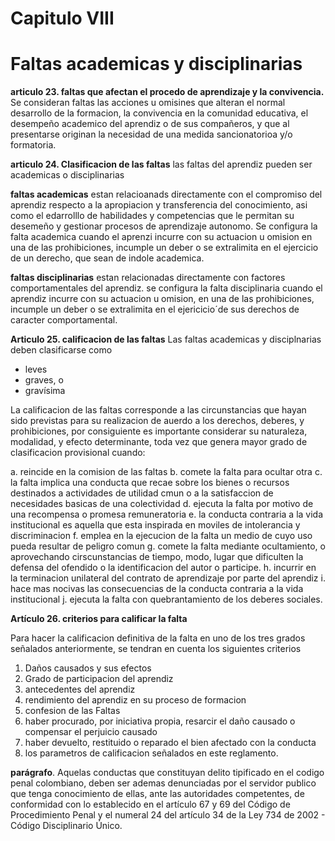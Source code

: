 # Capitulo VIII
# Faltas academicas y disciplinarias

**articulo 23. faltas que afectan el procedo de aprendizaje y la convivencia.** 
Se consideran faltas las acciones  u omisines que alteran el normal desarrollo de la formacion, la convivencia en la comunidad educativa, el desempeño academico del aprendiz o de sus compañeros, y que al presentarse originan la necesidad de una medida sancionatorioa y/o formatoria.

**articulo 24. Clasificacion de las faltas** 
las faltas del aprendiz pueden ser academicas o disciplinarias

**faltas academicas** estan relacioanads directamente con el compromiso del aprendiz respecto a la apropiacion y transferencia del conocimiento, asi como el edarrolllo de habilidades y competencias que le permitan su desemeño y gestionar procesos de aprendizaje autonomo. Se configura la falta academica cuando el aprenzi incurre con su actuacion u omision en una de las prohibiciones, incumple un deber o se extralimita en el ejercicio de un derecho, que sean de indole academica.

**faltas disciplinarias** estan relacionadas directamente con factores comportamentales del aprendiz. se configura la falta disciplinaria cuando el aprendiz incurre con su actuacion u omision, en una de las prohibiciones, incumple un deber o se extralimita en el ejericicio´de sus derechos de caracter comportamental.

**Articulo 25. calificacion de las faltas**
Las faltas academicas y disciplnarias deben clasificarse como
- leves
- graves, o 
- gravísima

La calificacion de las faltas corresponde a las circunstancias que hayan sido previstas para su realizacion de auerdo a los derechos, deberes, y prohibiciones, por consiguiente es importante considerar su naturaleza, modalidad, y efecto determinante, toda vez que genera mayor grado de clasificacion provisional cuando:

a. reincide en la comision de las faltas
b. comete la falta para ocultar otra
c. la falta implica una conducta que recae sobre los bienes o recursos destinados a actividades de utilidad cmun o a la satisfaccion de necesidades basicas de una colectividad
d. ejecuta la falta por motivo de una recompensa o promesa remuneratoria
e. la conducta contraria a la vida institucional es aquella que esta inspirada en moviles de intolerancia y discriminacion
f. emplea en la ejecucion de la falta un medio de cuyo uso pueda resultar de peligro comun
g. comete la falta mediante ocultamiento, o aprovechando cirscunstancias de tiempo, modo, lugar que dificulten la defensa del ofendido o la identificacion del autor o participe.
h. incurrir en la terminacion unilateral del contrato de aprendizaje por parte del aprendiz
i. hace mas nocivas las consecuencias de la conducta contraria a la vida institucional
j. ejecuta la falta con quebrantamiento de los deberes sociales.

**Artículo 26. criterios para calificar la falta**

Para hacer la calificacion definitiva de la falta en uno de los tres grados señalados anteriormente, se tendran en cuenta los siguientes criterios

1. Daños causados y sus efectos
2. Grado de participacion del aprendiz
3. antecedentes del aprendiz
4. rendimiento del aprendiz en su proceso de formacion
5. confesion de las Faltas
6. haber procurado, por iniciativa propia, resarcir el daño causado o compensar el perjuicio causado
7. haber devuelto, restituido o reparado el bien afectado con la conducta
8. los parametros de calificacion señalados en este reglamento.

**parágrafo**. Aquelas conductas que constituyan delito tipificado en el codigo penal colombiano, deben ser ademas denunciadas por el servidor publico que tenga conocimiento de ellas, ante las autoridades competentes, de conformidad con lo establecido en el artículo 67 y 69 del Código de Procedimiento Penal y el numeral 24 del artículo 34 de la Ley 734 de 2002 - Código Disciplinario Único.
